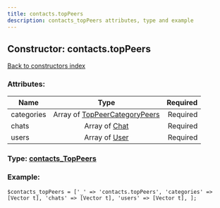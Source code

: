 ```yaml
---
title: contacts.topPeers
description: contacts_topPeers attributes, type and example
---
```

## Constructor: contacts.topPeers  
[Back to constructors index](index.md)



### Attributes:

| Name     |    Type       | Required |
|----------|:-------------:|---------:|
|categories|Array of [TopPeerCategoryPeers](../types/TopPeerCategoryPeers.md) | Required|
|chats|Array of [Chat](../types/Chat.md) | Required|
|users|Array of [User](../types/User.md) | Required|



### Type: [contacts\_TopPeers](../types/contacts_TopPeers.md)


### Example:

```
$contacts_topPeers = ['_' => 'contacts.topPeers', 'categories' => [Vector t], 'chats' => [Vector t], 'users' => [Vector t], ];
```  


